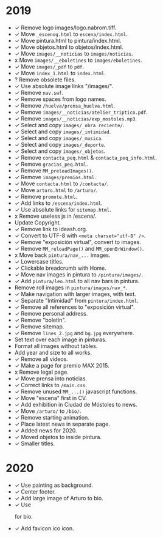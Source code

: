 # 2019

* ✓ Remove logo images/logo.nabrom.tiff.
* ✓ Move `_escenog.html` to `escena/index.html`.
* ✓ Move pintura.html to pintura/index.html.
* ✓ Move objetos.html to objetos/index.html.
* ✓ Move `images/__noticias` to `images/noticias`.
* x Move `images/__eboletines` to `images/eboletines`.
* ✓ Move `images/_pdf` to `pdf`.
* ✓ Move `index_1.html` to `index.html`.
* ? Remove obsolete files.
* ✓ Use absolute image links "/images/".
* ✓ Remove `nav.swf`.
* ✓ Remove spaces from logo names.
* ✓ Remove `/huelva/prensa_huelva.html`.
* ✓ Remove `images/__noticias/atelier_triptico.pdf`.
* ✓ Remove `images/__noticias/exp_mostoles.mp3`.
* ✓ Select and copy `images/_obra reciente/`.
* ✓ Select and copy `images/_intimidad`.
* ✓ Select and copy `images/_musica`.
* ✓ Select and copy `images/_deporte`.
* ✓ Select and copy `images/_objetos`.
* ✓ Remove `contacta_peq.html` & `contacta_peq_info.html`.
* ✓ Remove `gracias_peq.html`.
* ✓ Remove `MM_preloadImages()`.
* ✓ Remove `images/premios.html`.
* ✓ Move `contacta.html` to `/contacta/`.
* ✓ Move `arturo.html` to `/arturo/`.
* ✓ Remove `promote.html`.
* ✓ Add links to `/escena/index.html`.
* ✓ Use absolute links for `sitemap.html`.
* x Remove useless js in /escena/.
* Update Copyright.
* ✓ Remove link to ideash.org.
* ✓ Convert to UTF-8 with `<meta charset="utf-8" />`.
* ✓ Remove "exposición virtual", convert to images.
* ✓ Remove `MM_reloadPage()` and `MM_openBrWindow()`.
* x Move back `pintura/nav_...` images.
* ✓ Lowercase titles.
* ✓ Clickable breadcrumb with Home.
* ✓ Move nav images in pintura to `/pintura/images/`.
* ✓ Add `pintura/leo.html` to all nav bars in pintura.
* Remove roll images in `pintura/images/nav_*`.
* ✓ Make navigation with larger images, with text.
* ✓ Separate "Intimidad" from `pintura/index.html`.
* ✓ Remove all references to "exposición virtual".
* ✓ Remove personal address.
* ✓ Remove "boletín".
* ✓ Remove sitemap.
* ✓ Remove `lines_2.jpg` and `bg.jpg` everywhere.
* Set text over each image in pinturas.
* Format all images without tables.
* Add year and size to all works.
* ✓ Remove all videos.
* ✓ Make a page for premio MAX 2015.
* x Remove legal page.
* ✓ Move prensa into noticias.
* ✓ Correct links to `/main.css`.
* ✓ Remove unused `MM_...()` javascript functions.
* ✓ Move "escena" first in CV.
* ✓ Add exhibition in Ciudad de Móstoles to news.
* ✓ Move `/arturo/` to `/bio/`.
* ✓ Remove starting animation.
* ✓ Place latest news in separate page.
* ✓ Added news for 2020.
* ✓ Moved objetos to inside pintura.
* ✓ Smaller titles.

# 2020

* ✓ Use painting as background.
* ✓ Center footer.
* ✓ Add large image of Arturo to bio.
* ✓ Use <dl> for bio.
* ✓ Add favicon.ico icon.

